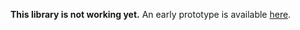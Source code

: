 **This library is not working yet.**
An early prototype is available [here](https://github.com/gabriel-ferr/RecurrenceMicrostates/tree/main/python).
